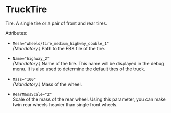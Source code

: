 # TruckTire

Tire. A single tire or a pair of front and rear tires.

Attributes:

-   `Mesh="wheels/tire_medium_highway_double_1"`  
    *(Mandatory.)* Path to the FBX file of the tire.

-   `Name="highway_2"`  
    *(Mandatory.)* Name of the tire. This name will be displayed in the debug menu. It is also used to determine the default tires of the truck.

-   `Mass="100"`  
    *(Mandatory.)* Mass of the wheel.

-   `RearMassScale="2"`  
    Scale of the mass of the rear wheel. Using this parameter, you can make twin rear wheels heavier than single front wheels.

